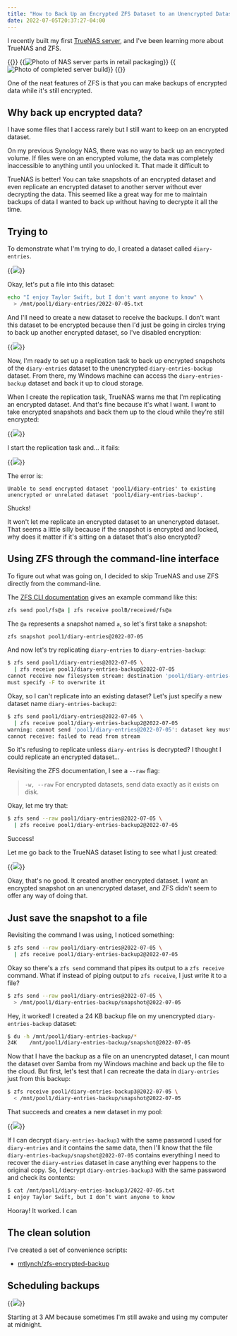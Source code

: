 ```yaml
---
title: "How to Back Up an Encrypted ZFS Dataset to an Unencrypted Dataset"
date: 2022-07-05T20:37:27-04:00
---
```


I recently built my first [TrueNAS server](/budget-nas/), and I've been learning more about TrueNAS and ZFS.

{{<gallery caption="My [homelab TrueNAS server](/budget-nas/)">}}
{{<img src="all-parts.jpg" alt="Photo of NAS server parts in retail packaging" maxWidth="450px">}}
{{<img src="completed-build.jpg" alt="Photo of completed server build" maxWidth="450px">}}
{{</gallery>}}

One of the neat features of ZFS is that you can make backups of encrypted data while it's still encrypted.

## Why back up encrypted data?

I have some files that I access rarely but I still want to keep on an encrypted dataset.

On my previous Synology NAS, there was no way to back up an encrypted volume. If files were on an encrypted volume, the data was completely inaccessible to anything until you unlocked it. That made it difficult to

TrueNAS is better! You can take snapshots of an encrypted dataset and even replicate an encrypted dataset to another server without ever decrypting the data. This seemed like a great way for me to maintain backups of data I wanted to back up without having to decrypte it all the time.

## Trying to

To demonstrate what I'm trying to do, I created a dataset called `diary-entries`.

{{<img src="diary-entries-row.png">}}

Okay, let's put a file into this dataset:

```bash
echo "I enjoy Taylor Swift, but I don't want anyone to know" \
  > /mnt/pool1/diary-entries/2022-07-05.txt
```

And I'll need to create a new dataset to receive the backups. I don't want this dataset to be encrypted because then I'd just be going in circles trying to back up another encrypted dataset, so I've disabled encryption:

{{<img src="diary-backup.png">}}

Now, I'm ready to set up a replication task to back up encrypted snapshots of the `diary-entries` dataset to the unencrypted `diary-entries-backup` dataset. From there, my Windows machine can access the `diary-entries-backup` dataset and back it up to cloud storage.

When I create the replication task, TrueNAS warns me that I'm replicating an encrypted dataset. And that's fine because it's what I want. I want to take encrypted snapshots and back them up to the cloud while they're still encrypted:

{{<img src="replication-warning.png">}}

I start the replication task and... it fails:

{{<img src="replication-error.png">}}

The error is:

```text
Unable to send encrypted dataset 'pool1/diary-entries' to existing unencrypted or unrelated dataset 'pool1/diary-entries-backup'.
```

Shucks!

It won't let me replicate an encrypted dataset to an unencrypted dataset. That seems a little silly because if the snapshot is encrypted and locked, why does it matter if it's sitting on a dataset that's also encrypted?

## Using ZFS through the command-line interface

To figure out what was going on, I decided to skip TrueNAS and use ZFS directly from the command-line.

The [ZFS CLI documentation](https://openzfs.github.io/openzfs-docs/man/8/zfs-send.8.html) gives an example command like this:

```bash
zfs send pool/fs@a | zfs receive poolB/received/fs@a
```

The `@a` represents a snapshot named `a`, so let's first take a snapshot:

```bash
zfs snapshot pool1/diary-entries@2022-07-05
```

And now let's try replicating `diary-entries` to `diary-entries-backup`:

```bash
$ zfs send pool1/diary-entries@2022-07-05 \
  | zfs receive pool1/diary-entries-backup@2022-07-05
cannot receive new filesystem stream: destination 'pool1/diary-entries-backup' exists
must specify -F to overwrite it
```

Okay, so I can't replicate into an existing dataset? Let's just specify a new dataset name `diary-entries-backup2`:

```bash
$ zfs send pool1/diary-entries@2022-07-05 \
  | zfs receive pool1/diary-entries-backup2@2022-07-05
warning: cannot send 'pool1/diary-entries@2022-07-05': dataset key must be loaded
cannot receive: failed to read from stream
```

So it's refusing to replicate unless `diary-entries` is decrypted? I thought I could replicate an encrypted dataset...

Revisiting the ZFS documentation, I see a `--raw` flag:

> `-w, --raw`
> For encrypted datasets, send data exactly as it exists on disk.

Okay, let me try that:

```bash
$ zfs send --raw pool1/diary-entries@2022-07-05 \
  | zfs receive pool1/diary-entries-backup2@2022-07-05
```

Success!

Let me go back to the TrueNAS dataset listing to see what I just created:

{{<img src="new-encrypted-dataset.png">}}

Okay, that's no good. It created another encrypted dataset. I want an encrypted snapshot on an unencrypted dataset, and ZFS didn't seem to offer any way of doing that.

## Just save the snapshot to a file

Revisiting the command I was using, I noticed something:

```bash
$ zfs send --raw pool1/diary-entries@2022-07-05 \
  | zfs receive pool1/diary-entries-backup2@2022-07-05
```

Okay so there's a `zfs send` command that pipes its output to a `zfs receive` command. What if instead of piping output to `zfs receive`, I just write it to a file?

```bash
$ zfs send --raw pool1/diary-entries@2022-07-05 \
  > /mnt/pool1/diary-entries-backup/snapshot@2022-07-05
```

Hey, it worked! I created a 24 KB backup file on my unencrypted `diary-entries-backup` dataset:

```bash
$ du -h /mnt/pool1/diary-entries-backup/*
24K    /mnt/pool1/diary-entries-backup/snapshot@2022-07-05
```

Now that I have the backup as a file on an unencrypted dataset, I can mount the dataset over Samba from my Windows machine and back up the file to the cloud. But first, let's test that I can recreate the data in `diary-entries` just from this backup:

```bash
$ zfs receive pool1/diary-entries-backup3@2022-07-05 \
  < /mnt/pool1/diary-entries-backup/snapshot@2022-07-05
```

That succeeds and creates a new dataset in my pool:

{{<img src="dataset3.png">}}

If I can decrypt `diary-entries-backup3` with the same password I used for `diary-entries` and it contains the same data, then I'll know that the file `diary-entries-backup/snapshot@2022-07-05` contains everything I need to recover the `diary-entries` dataset in case anything ever happens to the original copy. So, I decrypt `diary-entries-backup3` with the same password and check its contents:

```bash
$ cat /mnt/pool1/diary-entries-backup3/2022-07-05.txt
I enjoy Taylor Swift, but I don’t want anyone to know
```

Hooray! It worked. I can

## The clean solution

I've created a set of convenience scripts:

- [mtlynch/zfs-encrypted-backup](https://github.com/mtlynch/zfs-encrypted-backup)

## Scheduling backups

{{<img src="monthly-cron.png">}}

Starting at 3 AM because sometimes I'm still awake and using my computer at midnight.
